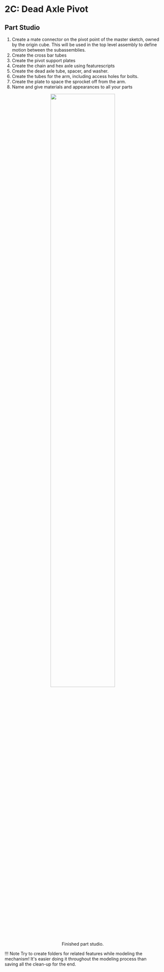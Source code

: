 # 2C: Dead Axle Pivot

## Part Studio

1. Create a mate connector on the pivot point of the master sketch, owned by the origin cube. This will be used in the top level assembly to define motion between the subassemblies.
2. Create the cross bar tubes
3. Create the pivot support plates
4. Create the chain and hex axle using featurescripts
5. Create the dead axle tube, spacer, and washer.
6. Create the tubes for the arm, including access holes for bolts.
7. Create the plate to space the sprocket off from the arm.
8. Name and give materials and appearances to all your parts

<center>
<figure>
    <img src="/img/learning-course/stage2-pivot/PivotPartStudio.webp" width="70%">
    <figcaption>Finished part studio.</figcaption>
</figure>
</center>

!!! Note
    Try to create folders for related features while modeling the mechanism! It's easier doing it throughout the modeling process than saving all the clean-up for the end.

<br>